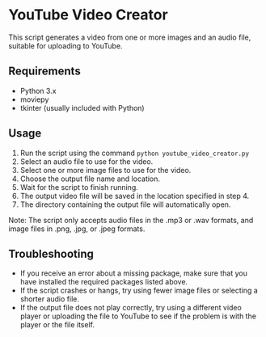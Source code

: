 # YouTube Video Creator

This script generates a video from one or more images and an audio file, suitable for uploading to YouTube.

## Requirements

-   Python 3.x
-   moviepy
-   tkinter (usually included with Python)

## Usage

1.  Run the script using the command `python youtube_video_creator.py`
2.  Select an audio file to use for the video.
3.  Select one or more image files to use for the video.
4.  Choose the output file name and location.
5.  Wait for the script to finish running.
6.  The output video file will be saved in the location specified in step 4.
7.  The directory containing the output file will automatically open.

Note: The script only accepts audio files in the .mp3 or .wav formats, and image files in .png, .jpg, or .jpeg formats.

## Troubleshooting

-   If you receive an error about a missing package, make sure that you have installed the required packages listed above.
-   If the script crashes or hangs, try using fewer image files or selecting a shorter audio file.
-   If the output file does not play correctly, try using a different video player or uploading the file to YouTube to see if the problem is with the player or the file itself.